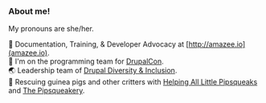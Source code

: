 ### About me!

My pronouns are she/her.    

:pencil:  Documentation, Training, & Developer Advocacy at [http://amazee.io](amazee.io).   
:calendar: I'm on the programming team for [DrupalCon](https://events.drupal.org/).    
:earth_asia: Leadership team of [Drupal Diversity & Inclusion](http://drupaldiversity.com/).    
:rabbit: Rescuing guinea pigs and other critters with [Helping All Little Pipsqueaks](http://www.facebook.com/halprescue) and [The Pipsqueakery](http://www.thepipsqueakery.org).



